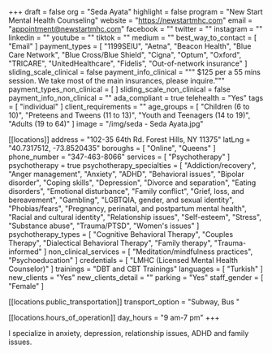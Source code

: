 +++
draft = false
org = "Seda Ayata"
highlight = false
program = "New Start Mental Health Counseling"
website = "https://newstartmhc.com"
email = "appointment@newstartmhc.com"
facebook = ""
twitter = ""
instagram = ""
linkedin = ""
youtube = ""
tiktok = ""
medium = ""
best_way_to_contact = [ "Email" ]
payment_types = [
  "1199SEIU",
  "Aetna",
  "Beacon Health",
  "Blue Care Network",
  "Blue Cross/Blue Shield",
  "Cigna",
  "Optum",
  "Oxford",
  "TRICARE",
  "UnitedHealthcare",
  "Fidelis",
  "Out-of-network insurance"
]
sliding_scale_clinical = false
payment_info_clinical = """
$125 per a 55 mins session. 
We take most of the main insurances, please inquire."""
payment_types_non_clinical = [ ]
sliding_scale_non_clinical = false
payment_info_non_clinical = ""
ada_compliant = true
telehealth = "Yes"
tags = [ "individual" ]
client_requirements = ""
age_groups = [
  "Children (6 to 10)",
  "Preteens and Tweens (11 to 13)",
  "Youth and Teenagers (14 to 19)",
  "Adults (19 to 64)"
]
image = "/img/seda - Seda Ayata.jpg"

[[locations]]
address = "102-35 64th Rd. Forest Hills, NY 11375"
latLng = "40.7317512, -73.8520435"
boroughs = [ "Online", "Queens" ]
phone_number = "347-463-8066"
services = [ "Psychotherapy" ]
psychotherapy = true
psychotherapy_specialties = [
  "Addiction/recovery",
  "Anger management",
  "Anxiety",
  "ADHD",
  "Behavioral issues",
  "Bipolar disorder",
  "Coping skills",
  "Depression",
  "Divorce and separation",
  "Eating disorders",
  "Emotional disturbance",
  "Family conflict",
  "Grief, loss, and bereavement",
  "Gambling",
  "LGBTQIA, gender, and sexual identity",
  "Phobias/fears",
  "Pregnancy, perinatal, and postpartum mental health",
  "Racial and cultural identity",
  "Relationship issues",
  "Self-esteem",
  "Stress",
  "Substance abuse",
  "Trauma/PTSD",
  "Women's issues"
]
psychotherapy_types = [
  "Cognitive Behavioral Therapy",
  "Couples Therapy",
  "Dialectical Behavioral Therapy",
  "Family therapy",
  "Trauma-informed"
]
non_clinical_services = [ "Meditation/mindfulness practices", "Psychoeducation" ]
credentials = [ "LMHC (Licensed Mental Health Counselor)" ]
trainings = "DBT and CBT Trainings"
languages = [ "Turkish" ]
new_clients = "Yes"
new_clients_detail = ""
parking = "Yes"
staff_gender = [ "Female" ]

  [[locations.public_transportation]]
  transport_option = "Subway, Bus "

  [[locations.hours_of_operation]]
  day_hours = "9 am-7 pm"
+++

I specialize in anxiety, depression, relationship issues, ADHD and family issues.
